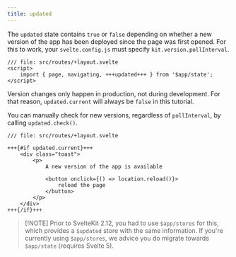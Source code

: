 ```yaml
---
title: updated
---
```


The `updated` state contains `true` or `false` depending on whether a new version of the app has been deployed since the page was first opened. For this to work, your `svelte.config.js` must specify `kit.version.pollInterval`.

```svelte
/// file: src/routes/+layout.svelte
<script>
	import { page, navigating, +++updated+++ } from '$app/state';
</script>
```

Version changes only happen in production, not during development. For that reason, `updated.current` will always be `false` in this tutorial.

You can manually check for new versions, regardless of `pollInterval`, by calling `updated.check()`.

```svelte
/// file: src/routes/+layout.svelte

+++{#if updated.current}+++
	<div class="toast">
		<p>
			A new version of the app is available

			<button onclick={() => location.reload()}>
				reload the page
			</button>
		</p>
	</div>
+++{/if}+++
```

> [!NOTE] Prior to SvelteKit 2.12, you had to use `$app/stores` for this, which provides a `$updated` store with the same information. If you're currently using `$app/stores`, we advice you do migrate towards `$app/state` (requires Svelte 5).
